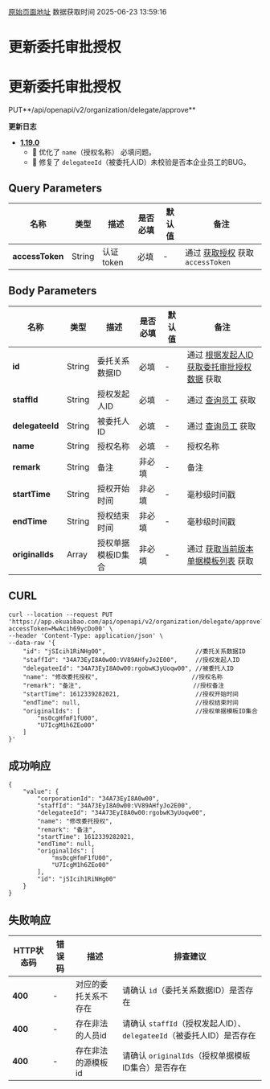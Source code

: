 [原始页面地址](https://docs.ekuaibao.com/docs/open-api/delegate/update-delegate)
数据获取时间 2025-06-23 13:59:16

# 更新委托审批授权

# 更新委托审批授权  
  
PUT**/api/openapi/v2/organization/delegate/approve**

**更新日志**

  * [**1.19.0**](/updateLog/update-log#1190)
    * 🐞 优化了 `name`（授权名称） 必填问题。
    * 🐞 修复了 `delegateeId`（被委托人ID）未校验是否本企业员工的BUG。



## Query Parameters​

名称| 类型| 描述| 是否必填| 默认值| 备注  
---|---|---|---|---|---  
**accessToken**|  String| 认证token| 必填| -| 通过 [获取授权](/docs/open-api/getting-started/auth) 获取 `accessToken`  
  
## Body Parameters​

名称| 类型| 描述| 是否必填| 默认值| 备注  
---|---|---|---|---|---  
**id**|  String| 委托关系数据ID| 必填| -| 通过 [根据发起人ID获取委托审批授权数据](/docs/open-api/delegate/get-delegate-byStaffId) 获取  
**staffId**|  String| 授权发起人ID| 必填| -| 通过 [查询员工](/docs/open-api/corporation/get-staff-ids) 获取  
**delegateeId**|  String| 被委托人ID| 必填| -| 通过 [查询员工](/docs/open-api/corporation/get-staff-ids) 获取  
**name**|  String| 授权名称| 必填| -| 授权名称  
**remark**|  String| 备注| 非必填| -| 备注  
**startTime**|  String| 授权开始时间| 非必填| -| 毫秒级时间戳  
**endTime**|  String| 授权结束时间| 非必填| -| 毫秒级时间戳  
**originalIds**|  Array| 授权单据模板ID集合| 非必填| -| 通过 [获取当前版本单据模板列表](/docs/open-api/forms/get-specifications-latest) 获取  
  
## CURL​
    
    
    curl --location --request PUT 'https://app.ekuaibao.com/api/openapi/v2/organization/delegate/approve?accessToken=MwAcih69ycDo00' \  
    --header 'Content-Type: application/json' \  
    --data-raw '{  
        "id": "jSIcih1RiNHg00",                         //委托关系数据ID      
        "staffId": "34A73EyI8A0w00:VV89AHfyJo2E00",     //授权发起人ID  
        "delegateeId": "34A73EyI8A0w00:rgobwK3yUoqw00", //被委托人ID  
        "name": "修改委托授权",                          //授权名称  
        "remark": "备注",                               //授权备注  
        "startTime": 1612339282021,                     //授权开始时间  
        "endTime": null,                                //授权结束时间  
        "originalIds": [                                //授权单据模板ID集合  
            "ms0cgHfmF1fU00",  
            "U7IcgM1h6ZEo00"  
        ]  
    }'  
    

## 成功响应​
    
    
    {  
        "value": {  
            "corporationId": "34A73EyI8A0w00",  
            "staffId": "34A73EyI8A0w00:VV89AHfyJo2E00",  
            "delegateeId": "34A73EyI8A0w00:rgobwK3yUoqw00",  
            "name": "修改委托授权",  
            "remark": "备注",  
            "startTime": 1612339282021,  
            "endTime": null,  
            "originalIds": [  
                "ms0cgHfmF1fU00",  
                "U7IcgM1h6ZEo00"  
            ],  
            "id": "jSIcih1RiNHg00"  
        }  
    }  
    

## 失败响应​

HTTP状态码| 错误码| 描述| 排查建议  
---|---|---|---  
**400**|  -| 对应的委托关系不存在| 请确认 `id`（委托关系数据ID）是否存在  
**400**|  -| 存在非法的人员id| 请确认 `staffId`（授权发起人ID）、`delegateeId`（被委托人ID）是否存在  
**400**|  -| 存在非法的源模板id| 请确认 `originalIds`（授权单据模板ID集合）是否存在
